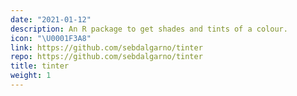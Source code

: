 ```yaml
---
date: "2021-01-12"
description: An R package to get shades and tints of a colour.
icon: "\U0001F3A8"
link: https://github.com/sebdalgarno/tinter
repo: https://github.com/sebdalgarno/tinter
title: tinter 
weight: 1
---
```

